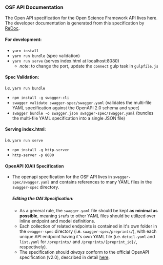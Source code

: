### OSF API Documentation
The Open API specification for the Open Science Framework API lives here.
The developer documentation is generated from this specification by [ReDoc](https://github.com/Rebilly/ReDoc).

#### For development:
- `yarn install`
- `yarn run bundle` (spec validation)
- `yarn run serve` (serves index.html at localhost:8080)
  - *note*: to change the port, update the `connect` gulp task in `gulpfile.js`

#### Spec Validation:
i.e. `yarn run bundle`
- `npm install -g swagger-cli`
- `swagger validate swagger-spec/swagger.yaml` (validates the multi-file YAML specification against the OpenAPI 2.0 schema and spec)
- `swagger bundle -o swagger.json swagger-spec/swagger.yaml` (bundles the multi-file YAML specification into a single JSON file)

#### Serving index.html:
i.e. `yarn run serve`
- `npm install -g http-server`
- `http-server -p 8080`

#### OpenAPI (OAI) Specification
- The openapi specification for the OSF API lives in `swagger-spec/swagger.yaml` and contains references to many YAML files in the `swagger-spec` directory.

  ##### Editing the OAI Specification:
  - As a general rule, the `swagger.yaml` file should be kept **as minimal as possible**, meaning `$refs` to other YAML files should be utilized over inline endpoint and model definitions.
  - Each collection of related endpoints is contained in it's own folder in the `swagger-spec` directory (i.e. `swagger-spec/preprints/`), with each unique API endpoint having it's own YAML file (i.e. `detail.yaml` and `list.yaml` for `/preprints/` and `/preprints/{preprint_id}/`, respectively).
  - The specification should *always* conform to the official OpenAPI specification (v2.0), described in detail [here](http://swagger.io/specification/).
